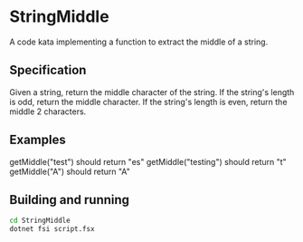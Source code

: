 # StringMiddle

A code kata implementing a function to extract the middle of a string.

## Specification

Given a string, return the middle character of the string. If the string's length is odd, return the middle character. If the string's length is even, return the middle 2 characters.

## Examples

getMiddle("test") should return "es"
getMiddle("testing") should return "t"
getMiddle("A") should return "A"

## Building and running

```sh
cd StringMiddle
dotnet fsi script.fsx
```
